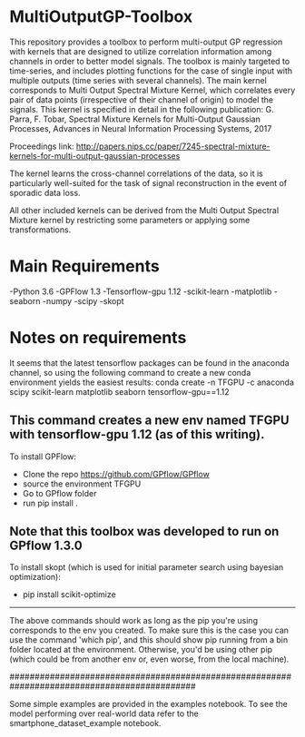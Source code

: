 # MultiOutputGP-Toolbox
This repository provides a toolbox to perform multi-output GP regression with kernels that are designed to utilize correlation information among channels in order to better model signals. The toolbox is mainly targeted to time-series, and includes plotting functions for the case of single input with multiple outputs (time series with several channels). The main kernel corresponds to Multi Output Spectral Mixture Kernel, which correlates every pair of data points (irrespective of their channel of origin) to model the signals. This kernel is specified in detail in the following publication: G. Parra, F. Tobar, Spectral Mixture Kernels for Multi-Output Gaussian Processes, Advances in Neural Information Processing Systems, 2017

Proceedings link: http://papers.nips.cc/paper/7245-spectral-mixture-kernels-for-multi-output-gaussian-processes

The kernel learns the cross-channel correlations of the data, so it is particularly well-suited for the task of signal reconstruction in the event of sporadic data loss.

All other included kernels can be derived from the Multi Output Spectral Mixture kernel by restricting some parameters or applying some transformations.

# Main Requirements
-Python 3.6
-GPFlow 1.3
-Tensorflow-gpu 1.12
-scikit-learn
-matplotlib
-seaborn
-numpy
-scipy
-skopt

# Notes on requirements

It seems that the latest tensorflow packages can be found in the anaconda channel, so using the
following command to create a new conda environment yields the easiest results:
	conda create -n TFGPU -c anaconda scipy scikit-learn matplotlib seaborn tensorflow-gpu==1.12 

This command creates a new env named TFGPU with tensorflow-gpu 1.12 (as of this writing).
--------------------------------------------------------------------------------------------------
To install GPFlow: 
- Clone the repo https://github.com/GPflow/GPflow
- source the environment TFGPU
- Go to GPflow folder
- run pip install .

Note that this toolbox was developed to run on GPflow 1.3.0
--------------------------------------------------------------------------------------------------
To install skopt (which is used for initial parameter search using bayesian optimization):
- pip install scikit-optimize
--------------------------------------------------------------------------------------------------
The above commands should work as long as the pip you're using corresponds to the env you 
created. To make sure this is the case you can use the command 'which pip', and this should
show pip running from a bin folder located at the environment. Otherwise, you'd
be using other pip (which could be from another env or, even worse, from the local machine).

#############################################################################################

Some simple examples are provided in the examples notebook.
To see the model performing over real-world data refer to the smartphone_dataset_example notebook.

